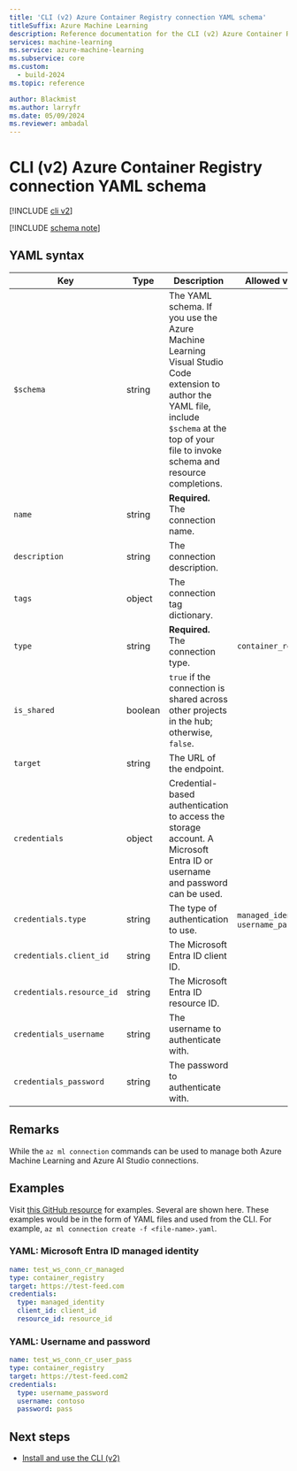 ```yaml
---
title: 'CLI (v2) Azure Container Registry connection YAML schema'
titleSuffix: Azure Machine Learning
description: Reference documentation for the CLI (v2) Azure Container Registry connections YAML schema.
services: machine-learning
ms.service: azure-machine-learning
ms.subservice: core
ms.custom:
  - build-2024
ms.topic: reference

author: Blackmist
ms.author: larryfr
ms.date: 05/09/2024
ms.reviewer: ambadal
---
```


# CLI (v2) Azure Container Registry connection YAML schema

[!INCLUDE [cli v2](includes/machine-learning-cli-v2.md)]

[!INCLUDE [schema note](includes/machine-learning-preview-old-json-schema-note.md)]

## YAML syntax

| Key | Type | Description | Allowed values | Default value |
| --- | ---- | ----------- | -------------- | ------------- |
| `$schema` | string | The YAML schema. If you use the Azure Machine Learning Visual Studio Code extension to author the YAML file, include `$schema` at the top of your file to invoke schema and resource completions. | | |
| `name` | string | **Required.** The connection name. | | |
| `description` | string | The connection description. | | |
| `tags` | object | The connection tag dictionary. | | |
| `type` | string | **Required.** The connection type. | `container_registry` | `container_registry` |
| `is_shared` | boolean | `true` if the connection is shared across other projects in the hub; otherwise, `false`. | | `true` |
| `target` | string | The URL of the endpoint. | | |
| `credentials` | object | Credential-based authentication to access the storage account. A Microsoft Entra ID or username and password can be used. | | |
| `credentials.type` | string | The type of authentication to use. | `managed_identity`, `username_password` | |
| `credentials.client_id` | string | The Microsoft Entra ID client ID. | | |
| `credentials.resource_id` | string | The Microsoft Entra ID resource ID. | | |
| `credentials_username` | string | The username to authenticate with. | | |
| `credentials_password` | string | The password to authenticate with. | | |

## Remarks

While the `az ml connection` commands can be used to manage both Azure Machine Learning and Azure AI Studio connections.

## Examples

Visit [this GitHub resource]() for examples. Several are shown here. These examples would be in the form of YAML files and used from the CLI. For example, `az ml connection create -f <file-name>.yaml`. 

### YAML: Microsoft Entra ID managed identity

```yml
name: test_ws_conn_cr_managed
type: container_registry
target: https://test-feed.com
credentials:
  type: managed_identity
  client_id: client_id
  resource_id: resource_id
```

### YAML: Username and password

```yml
name: test_ws_conn_cr_user_pass
type: container_registry
target: https://test-feed.com2
credentials:
  type: username_password
  username: contoso
  password: pass
```

## Next steps

- [Install and use the CLI (v2)](how-to-configure-cli.md)
